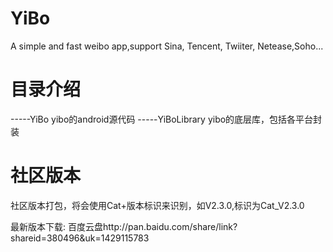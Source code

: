 YiBo
====

A simple and fast weibo app,support Sina, Tencent, Twiiter, Netease,Soho...

目录介绍
====
-----YiBo  yibo的android源代码
-----YiBoLibrary yibo的底层库，包括各平台封装


社区版本
=====
社区版本打包，将会使用Cat+版本标识来识别，如V2.3.0,标识为Cat_V2.3.0

最新版本下载: 百度云盘http://pan.baidu.com/share/link?shareid=380496&uk=1429115783

